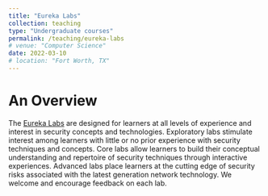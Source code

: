 ```yaml
---
title: "Eureka Labs"
collection: teaching
type: "Undergraduate courses"
permalink: /teaching/eureka-labs
# venue: "Computer Science"
date: 2022-03-10
# location: "Fort Worth, TX"
---
```


An Overview
======
The <a href="https://eurekalabs.net/" target="_blank">Eureka Labs</a> are designed for learners at all levels of experience and interest in security concepts and technologies. Exploratory labs stimulate interest among learners with little or no prior experience with security techniques and concepts. Core labs allow learners to build their conceptual understanding and repertoire of security techniques through interactive experiences. Advanced labs place learners at the cutting edge of security risks associated with the latest generation network technology. We welcome and encourage feedback on each lab.